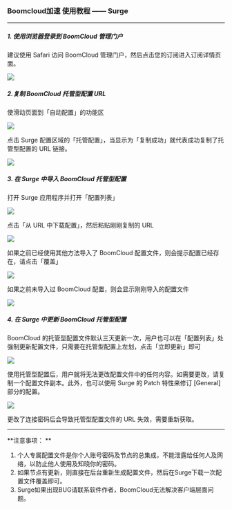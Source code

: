 ### Boomcloud加速 使用教程 —— Surge
- - - - -
##### 1. 使用浏览器登录到 BoomCloud 管理门户
建议使用 Safari 访问 BoomCloud 管理门户，然后点击您的订阅进入订阅详情页面。

![](/assets/ios/shadowrocket-1.png)

##### 2.复制 BoomCloud 托管型配置 URL
使滑动页面到「自动配置」的功能区

![](/assets/ios/shadowrocket-2.png)

点击 Surge 配置区域的「托管配置」，当显示为「复制成功」就代表成功复制了托管型配置的 URL 链接。

![](/assets/ios/surge01.png)

##### 3. 在 Surge 中导入 BoomCloud 托管型配置
打开 Surge 应用程序并打开「配置列表」

![](/assets/ios/surge02.png)

点击「从 URL 中下载配置」，然后粘贴刚刚复制的 URL

![](/assets/ios/surge03.png)

如果之前已经使用其他方法导入了 BoomCloud 配置文件，则会提示配置已经存在，请点击「覆盖」

![](/assets/ios/surge04.png)

如果之前未导入过 BoomCloud 配置，则会显示刚刚导入的配置文件

![](/assets/ios/surge02.png)

##### 4. 在 Surge 中更新 BoomCloud 托管型配置

BoomCloud 的托管型配置文件默认三天更新一次，用户也可以在「配置列表」处强制更新配置文件，只需要在托管型配置上左划，点击「立即更新」即可

![](/assets/ios/surge05.png)

使用托管型配置后，用户就将无法更改配置文件中的任何内容。如需要更改，请复制一个配置文件副本。此外，也可以使用 Surge 的 Patch 特性来修订 [General] 部分的配置。

![](/assets/ios/surge03.png)

更改了连接密码后会导致托管型配置文件的 URL 失效，需要重新获取。

- - - 

**注意事项： **

1. 个人专属配置文件是你个人账号密码及节点的总集成，不能泄露给任何人及网络，以防止他人使用及知晓你的密码。    
2. 如果节点有更新，则直接在后台重新生成配置文件，然后在Surge下载一次配置文件覆盖即可。    
3. Surge如果出现BUG请联系软件作者，BoomCloud无法解决客户端层面问题。    



